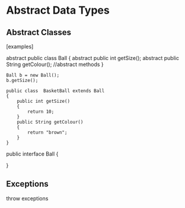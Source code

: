 #										 Abstract Data Types

## Abstract Classes

[examples]

abstract public class Ball
	{
		abstract public int getSize();
		abstract public String getColour(); //abstract methods
	}

	Ball b = new Ball();
	b.getSize();

<!-- concrete class -->
	public class  BasketBall extends Ball
	{
		public int getSize()
		{
			return 10;
		}
		public String getColour()
		{
			return "brown";
		}
	}

public interface Ball
{
<!-- interface can only receive abstract types -->
}

<!-- concrete class and interface class do the same thing while, the concrete class can take in normal variables and interface can only receive abstract types -->



## 							Exceptions


throw exceptions
